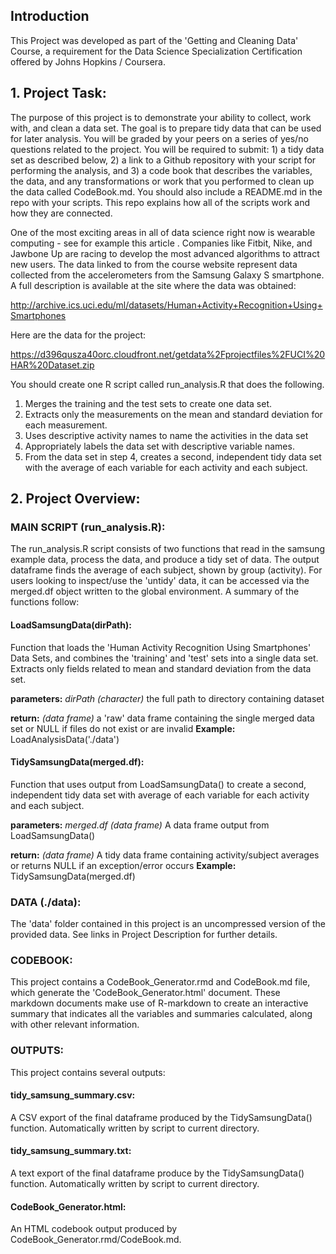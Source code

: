 ## Introduction

This Project was developed as part of the 'Getting and Cleaning Data' Course,
a requirement for the Data Science Specialization Certification offered by 
Johns Hopkins / Coursera. 

## 1. Project Task:

The purpose of this project is to demonstrate your ability to collect, work with, 
and clean a data set. The goal is to prepare tidy data that can be used for later
analysis. You will be graded by your peers on a series of yes/no questions related
to the project. You will be required to submit: 1) a tidy data set as described 
below, 2) a link to a Github repository with your script for performing the 
analysis, and 3) a code book that describes the variables, the data, and any 
transformations or work that you performed to clean up the data called CodeBook.md.
You should also include a README.md in the repo with your scripts. This repo 
explains how all of the scripts work and how they are connected.

One of the most exciting areas in all of data science right now is wearable 
computing - see for example this article . Companies like Fitbit, Nike, and 
Jawbone Up are racing to develop the most advanced algorithms to attract new users.
The data linked to from the course website represent data collected from the 
accelerometers from the Samsung Galaxy S smartphone. A full description is 
available at the site where the data was obtained:

http://archive.ics.uci.edu/ml/datasets/Human+Activity+Recognition+Using+Smartphones

Here are the data for the project:

https://d396qusza40orc.cloudfront.net/getdata%2Fprojectfiles%2FUCI%20HAR%20Dataset.zip

You should create one R script called run_analysis.R that does the following.

1. Merges the training and the test sets to create one data set.
2. Extracts only the measurements on the mean and standard deviation for each 
measurement.
3. Uses descriptive activity names to name the activities in the data set
4. Appropriately labels the data set with descriptive variable names.
5. From the data set in step 4, creates a second, independent tidy data set with 
the average of each variable for each activity and each subject.

## 2. Project Overview: 


### MAIN SCRIPT (run_analysis.R):

The run_analysis.R script consists of two functions that read in the samsung 
example data, process the data, and produce a tidy set of data. The output 
dataframe finds the average of each subject, shown by group (activity). For users
looking to inspect/use the 'untidy' data, it can be accessed via the merged.df
object written to the global environment. A summary of the functions follow: 

#### LoadSamsungData(dirPath): 
Function that loads the 'Human Activity Recognition
Using Smartphones' Data Sets, and combines the 'training' and 'test' sets into a 
single data set. Extracts only fields related to mean and standard deviation from 
the data set.

**parameters:** *dirPath (character)* the full path to directory containing dataset

**return:** *(data frame)* a 'raw' data frame containing the single merged data set 
                               or NULL if files do not exist or are invalid
**Example:** 
LoadAnalysisData('./data') 


#### TidySamsungData(merged.df): 
Function that uses output from LoadSamsungData() 
to create a second, independent tidy data set with average of each variable for 
each activity and each subject. 

**parameters:** *merged.df (data frame)* A data frame output from LoadSamsungData()

**return:** *(data frame)* A tidy data frame containing activity/subject averages 
                     or returns NULL if an exception/error occurs
**Example:**
TidySamsungData(merged.df)



### DATA (./data):

The 'data' folder contained in this project is an uncompressed version of the 
provided data. See links in Project Description for further details. 


### CODEBOOK:

This project contains a CodeBook_Generator.rmd and CodeBook.md file, which 
generate the 'CodeBook_Generator.html' document. These markdown documents make 
use of R-markdown to create an interactive summary that indicates all the 
variables and summaries calculated, along with other relevant information. 


### OUTPUTS:

This project contains several outputs: 

#### tidy_samsung_summary.csv: 
A CSV export of the final dataframe produced by the
TidySamsungData() function. Automatically written by script to current directory. 

#### tidy_samsung_summary.txt: 
A text export of the final dataframe produce by the 
TidySamsungData() function. Automatically written by script to current directory. 

#### CodeBook_Generator.html: 
An HTML codebook output produced by CodeBook_Generator.rmd/CodeBook.md.

